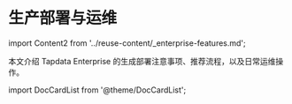 # 生产部署与运维

import Content2 from '../reuse-content/_enterprise-features.md';

<Content2 />

本文介绍 Tapdata Enterprise 的生成部署注意事项、推荐流程，以及日常运维操作。

import DocCardList from '@theme/DocCardList';

<DocCardList />